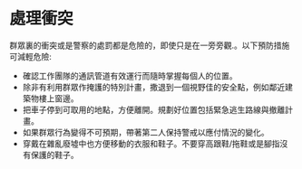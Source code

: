 [Title]: # (處理當機問題)
[Order]: # (7)

# 處理衝突

群眾裏的衝突或是警察的處罰都是危險的，即使只是在一旁旁觀.。以下預防措施可減輕危險:
* 確認工作團隊的通訊管道有效運行而隨時掌握每個人的位置。
* 除非有利用群眾作掩護的特別計畫，撒退到一個視野佳的安全點，例如鄰近建築物樓上窗邊。
* 把車子停到可取用的地點，方便離開。規劃好位置包括緊急逃生路線與撤離計畫。
* 如果群眾行為變得不可預期，帶著第二人保持警戒以應付情況的變化。
* 穿戴在雜亂廢墟中也方便移動的衣服和鞋子。不要穿高跟鞋/拖鞋或是腳指沒有保護的鞋子。
